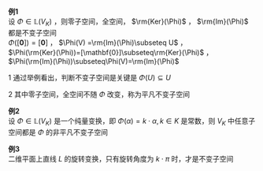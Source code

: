 **例1**    
设 $\Phi\in\mathbb{L}(V_K)$ ，则零子空间，全空间， $\rm{Ker}(\Phi)$ ， $\rm{Im}(\Phi)$ 都是不变子空间    
 $\Phi([\mathbf{0}])=[\mathbf{0}]$ ， $\Phi(V)    
=\rm{Im}(\Phi)\subseteq U$ ，    
 $\Phi(\rm{Ker}(\Phi))=[\mathbf{0}]\subseteq\rm{Ker}(\Phi)$ ，    
 $\Phi(\rm{Im}(\Phi))\subseteq\Phi(V)=\rm{Im}(\Phi)$     
    
1 通过举例看出，判断不变子空间是关键是 $\Phi(U)\subseteq U$     
    
2 其中零子空间，全空间不随 $\Phi$ 改变，称为平凡不变子空间    
    
**例2**    
设 $\Phi\in\mathbb{L}(V_K)$ 是一个纯量变换，即 $\Phi(\alpha)=k\cdot\alpha,k\in K$ 是常数，则 $V_K$ 中任意子空间都是 $\Phi$ 的非平凡不变子空间    
    
**例3**    
二维平面上直线 $L$ 的旋转变换，只有旋转角度为 $k\cdot\pi$ 时，才是不变子空间    
